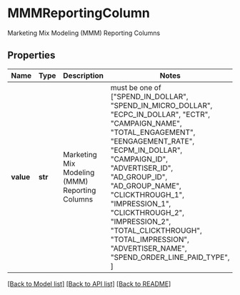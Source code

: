 # MMMReportingColumn

Marketing Mix Modeling (MMM) Reporting Columns

## Properties
Name | Type | Description | Notes
------------ | ------------- | ------------- | -------------
**value** | **str** | Marketing Mix Modeling (MMM) Reporting Columns |  must be one of ["SPEND_IN_DOLLAR", "SPEND_IN_MICRO_DOLLAR", "ECPC_IN_DOLLAR", "ECTR", "CAMPAIGN_NAME", "TOTAL_ENGAGEMENT", "EENGAGEMENT_RATE", "ECPM_IN_DOLLAR", "CAMPAIGN_ID", "ADVERTISER_ID", "AD_GROUP_ID", "AD_GROUP_NAME", "CLICKTHROUGH_1", "IMPRESSION_1", "CLICKTHROUGH_2", "IMPRESSION_2", "TOTAL_CLICKTHROUGH", "TOTAL_IMPRESSION", "ADVERTISER_NAME", "SPEND_ORDER_LINE_PAID_TYPE", ]

[[Back to Model list]](../README.md#documentation-for-models) [[Back to API list]](../README.md#documentation-for-api-endpoints) [[Back to README]](../README.md)


